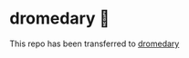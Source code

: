 # dromedary 🐪

This repo has been transferred to [dromedary](https://github.com/microsoft/dromedary)
